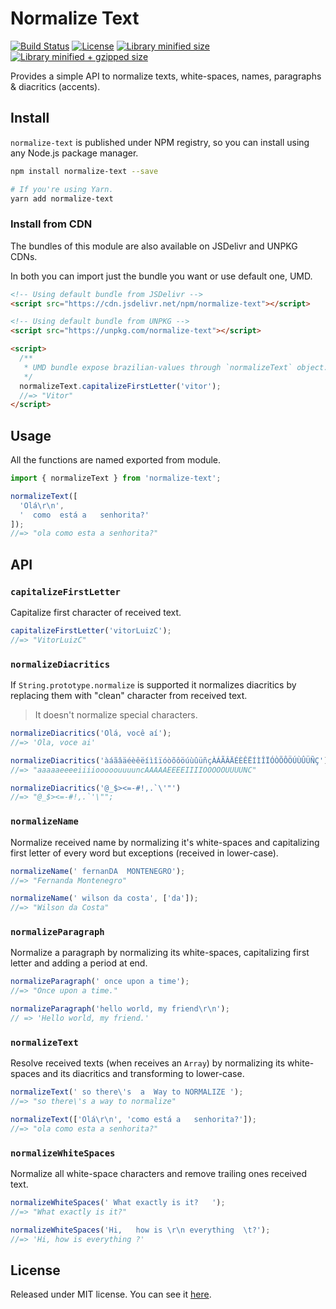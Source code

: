 # Normalize Text

[![Build Status](https://travis-ci.org/VitorLuizC/normalize-text.svg?branch=master)](https://travis-ci.org/VitorLuizC/normalize-text)
[![License](https://badgen.net/github/license/VitorLuizC/normalize-text)](./LICENSE)
[![Library minified size](https://badgen.net/bundlephobia/min/normalize-text)](https://bundlephobia.com/result?p=normalize-text)
[![Library minified + gzipped size](https://badgen.net/bundlephobia/minzip/normalize-text)](https://bundlephobia.com/result?p=normalize-text)

Provides a simple API to normalize texts, white-spaces, names, paragraphs & diacritics (accents).

## Install

`normalize-text` is published under NPM registry, so you can install using any Node.js package manager.

```sh
npm install normalize-text --save

# If you're using Yarn.
yarn add normalize-text
```

### Install from CDN

The bundles of this module are also available on JSDelivr and UNPKG CDNs.

In both you can import just the bundle you want or use default one, UMD.

```html
<!-- Using default bundle from JSDelivr -->
<script src="https://cdn.jsdelivr.net/npm/normalize-text"></script>

<!-- Using default bundle from UNPKG -->
<script src="https://unpkg.com/normalize-text"></script>

<script>
  /**
   * UMD bundle expose brazilian-values through `normalizeText` object.
   */
  normalizeText.capitalizeFirstLetter('vitor');
  //=> "Vitor"
</script>
```

## Usage

All the functions are named exported from module.

```js
import { normalizeText } from 'normalize-text';

normalizeText([
  'Olá\r\n',
  '  como  está a   senhorita?'
]);
//=> "ola como esta a senhorita?"
```

## API

### `capitalizeFirstLetter`

Capitalize first character of received text.

```js
capitalizeFirstLetter('vitorLuizC');
//=> "VitorLuizC"
```

### `normalizeDiacritics`

If `String.prototype.normalize` is supported it normalizes diacritics by replacing them with "clean" character from received text.

> It doesn't normalize special characters.

```js
normalizeDiacritics('Olá, você aí');
//=> 'Ola, voce ai'

normalizeDiacritics('àáãâäéèêëíìîïóòõôöúùûüñçÀÁÃÂÄÉÈÊËÍÌÎÏÓÒÕÔÖÚÙÛÜÑÇ');
//=> "aaaaaeeeeiiiiooooouuuuncAAAAAEEEEIIIIOOOOOUUUUNC"

normalizeDiacritics('@_$><=-#!,.`\'"')
//=> "@_$><=-#!,.`'\"";
```

### `normalizeName`

Normalize received name by normalizing it's white-spaces and capitalizing first letter of every word but exceptions (received in lower-case).

```js
normalizeName(' fernanDA  MONTENEGRO');
//=> "Fernanda Montenegro"

normalizeName(' wilson da costa', ['da']);
//=> "Wilson da Costa"
```

### `normalizeParagraph`

Normalize a paragraph by normalizing its white-spaces, capitalizing first letter and adding a period at end.

```js
normalizeParagraph(' once upon a time');
//=> "Once upon a time."

normalizeParagraph('hello world, my friend\r\n');
// => 'Hello world, my friend.'
```

### `normalizeText`

Resolve received texts (when receives an `Array`) by normalizing its white-spaces and its diacritics and transforming to lower-case.

```js
normalizeText(' so there\'s  a  Way to NORMALIZE ');
//=> "so there\'s a way to normalize"

normalizeText(['Olá\r\n', 'como está a   senhorita?']);
//=> "ola como esta a senhorita?"
```

### `normalizeWhiteSpaces`

Normalize all white-space characters and remove trailing ones received text.

```js
normalizeWhiteSpaces(' What exactly is it?   ');
//=> "What exactly is it?"

normalizeWhiteSpaces('Hi,   how is \r\n everything  \t?');
//=> 'Hi, how is everything ?'
```

## License

Released under MIT license. You can see it [here](./LICENSE).

